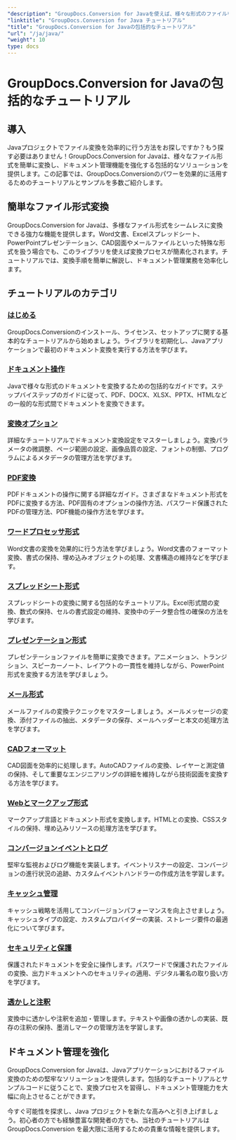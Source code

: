 ```yaml
---
"description": "GroupDocs.Conversion for Javaを使えば、様々な形式のファイルを簡単に変換できます。カスタマイズ可能なオプションでドキュメント管理を効率化できます。"
"linktitle": "GroupDocs.Conversion for Java チュートリアル"
"title": "GroupDocs.Conversion for Javaの包括的なチュートリアル"
"url": "/ja/java/"
"weight": 10
type: docs
---
```

# GroupDocs.Conversion for Javaの包括的なチュートリアル

## 導入

Javaプロジェクトでファイル変換を効率的に行う方法をお探しですか？もう探す必要はありません！GroupDocs.Conversion for Javaは、様々なファイル形式を簡単に変換し、ドキュメント管理機能を強化する包括的なソリューションを提供します。この記事では、GroupDocs.Conversionのパワーを効果的に活用するためのチュートリアルとサンプルを多数ご紹介します。

## 簡単なファイル形式変換

GroupDocs.Conversion for Javaは、多様なファイル形式をシームレスに変換できる強力な機能を提供します。Word文書、Excelスプレッドシート、PowerPointプレゼンテーション、CAD図面やメールファイルといった特殊な形式を扱う場合でも、このライブラリを使えば変換プロセスが簡素化されます。チュートリアルでは、変換手順を簡単に解説し、ドキュメント管理業務を効率化します。

## チュートリアルのカテゴリ

### [はじめる](./getting-started/)
GroupDocs.Conversionのインストール、ライセンス、セットアップに関する基本的なチュートリアルから始めましょう。ライブラリを初期化し、Javaアプリケーションで最初のドキュメント変換を実行する方法を学びます。

### [ドキュメント操作](./document-operations/)
Javaで様々な形式のドキュメントを変換するための包括的なガイドです。ステップバイステップのガイドに従って、PDF、DOCX、XLSX、PPTX、HTMLなどの一般的な形式間でドキュメントを変換できます。

### [変換オプション](./conversion-options/)
詳細なチュートリアルでドキュメント変換設定をマスターしましょう。変換パラメータの微調整、ページ範囲の設定、画像品質の設定、フォントの制御、プログラムによるメタデータの管理方法を学びます。

### [PDF変換](./pdf-conversion/)
PDFドキュメントの操作に関する詳細なガイド。さまざまなドキュメント形式をPDFに変換する方法、PDF固有のオプションの操作方法、パスワード保護されたPDFの管理方法、PDF機能の操作方法を学びます。

### [ワードプロセッサ形式](./word-processing-formats/)
Word文書の変換を効果的に行う方法を学びましょう。Word文書のフォーマット変換、書式の保持、埋め込みオブジェクトの処理、文書構造の維持などを学びます。

### [スプレッドシート形式](./spreadsheet-formats/)
スプレッドシートの変換に関する包括的なチュートリアル。Excel形式間の変換、数式の保持、セルの書式設定の維持、変換中のデータ整合性の確保の方法を学びます。

### [プレゼンテーション形式](./presentation-formats/)
プレゼンテーションファイルを簡単に変換できます。アニメーション、トランジション、スピーカーノート、レイアウトの一貫性を維持しながら、PowerPoint形式を変換する方法を学びましょう。

### [メール形式](./email-formats/)
メールファイルの変換テクニックをマスターしましょう。メールメッセージの変換、添付ファイルの抽出、メタデータの保存、メールヘッダーと本文の処理方法を学びます。

### [CADフォーマット](./cad-formats/)
CAD図面を効率的に処理します。AutoCADファイルの変換、レイヤーと測定値の保持、そして重要なエンジニアリングの詳細を維持しながら技術図面を変換する方法を学びます。

### [Webとマークアップ形式](./web-markup-formats/)
マークアップ言語とドキュメント形式を変換します。HTMLとの変換、CSSスタイルの保持、埋め込みリソースの処理方法を学びます。

### [コンバージョンイベントとログ](./conversion-events-logging/)
堅牢な監視およびログ機能を実装します。イベントリスナーの設定、コンバージョンの進行状況の追跡、カスタムイベントハンドラーの作成方法を学習します。

### [キャッシュ管理](./cache-management/)
キャッシュ戦略を活用してコンバージョンパフォーマンスを向上させましょう。キャッシュタイプの設定、カスタムプロバイダーの実装、ストレージ要件の最適化について学びます。

### [セキュリティと保護](./security-protection/)
保護されたドキュメントを安全に操作します。パスワードで保護されたファイルの変換、出力ドキュメントへのセキュリティの適用、デジタル署名の取り扱い方を学びます。

### [透かしと注釈](./watermarks-annotations/)
変換中に透かしや注釈を追加・管理します。テキストや画像の透かしの実装、既存の注釈の保持、墨消しマークの管理方法を学習します。

## ドキュメント管理を強化

GroupDocs.Conversion for Javaは、Javaアプリケーションにおけるファイル変換のための堅牢なソリューションを提供します。包括的なチュートリアルとサンプルコードに従うことで、変換プロセスを習得し、ドキュメント管理能力を大幅に向上させることができます。

今すぐ可能性を探求し、Java プロジェクトを新たな高みへと引き上げましょう。初心者の方でも経験豊富な開発者の方でも、当社のチュートリアルは GroupDocs.Conversion を最大限に活用するための貴重な情報を提供します。